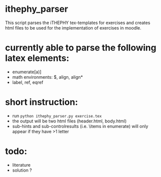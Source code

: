 # ithephy_parser

This script parses the iTHEPHY tex-templates for exercises and creates html files to be used for the implementation of exercises in moodle.


# currently able to parse the following latex elements:
+ enumerate[a)] 
+ math environments: $, align, align*
+ label, ref, eqref

# short instruction:
+ run `python ithephy_parser.py exercise.tex`
+ the output will be two html files (header.html, body.html)
+ sub-hints and sub-controlresults (i.e. \items in enumerate) will only appear if they have >1 letter

# todo:
+ literature
+ solution ?

